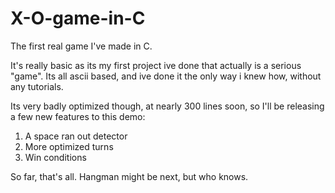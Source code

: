 # X-O-game-in-C
The first real game I've made in C.

It's really basic as its my first project ive done that actually is a serious "game". Its all ascii based, and ive done it the only way i knew how, without any tutorials.

Its very badly optimized though, at nearly 300 lines soon, so I'll be releasing a few new features to this demo:
1. A space ran out detector
2. More optimized turns
3. Win conditions

So far, that's all. Hangman might be next, but who knows.
